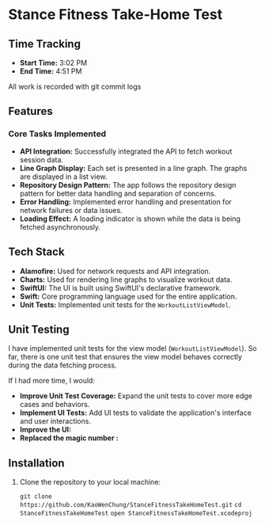 # Stance Fitness Take-Home Test

## Time Tracking

- **Start Time:** 3:02 PM
- **End Time:** 4:51 PM

All work is recorded with git commit logs

## Features

### Core Tasks Implemented

- **API Integration:** Successfully integrated the API to fetch workout session data.
- **Line Graph Display:** Each set is presented in a line graph. The graphs are displayed in a list view.
- **Repository Design Pattern:** The app follows the repository design pattern for better data handling and separation of concerns.
- **Error Handling:** Implemented error handling and presentation for network failures or data issues.
- **Loading Effect:** A loading indicator is shown while the data is being fetched asynchronously.

## Tech Stack

- **Alamofire:** Used for network requests and API integration.
- **Charts:** Used for rendering line graphs to visualize workout data.
- **SwiftUI:** The UI is built using SwiftUI's declarative framework.
- **Swift:** Core programming language used for the entire application.
- **Unit Tests:** Implemented unit tests for the `WorkoutListViewModel`.

## Unit Testing

I have implemented unit tests for the view model (`WorkoutListViewModel`). So far, there is one unit test that ensures the view model behaves correctly during the data fetching process.

If I had more time, I would:
- **Improve Unit Test Coverage:** Expand the unit tests to cover more edge cases and behaviors.
- **Implement UI Tests:** Add UI tests to validate the application's interface and user interactions.
- **Improve the UI:**
- **Replaced the magic number :**

## Installation

1. Clone the repository to your local machine:

   ```git clone https://github.com/KaoWenChung/StanceFitnessTakeHomeTest.git```
   ```cd StanceFitnessTakeHomeTest```
   ```open StanceFitnessTakeHomeTest.xcodeproj```
